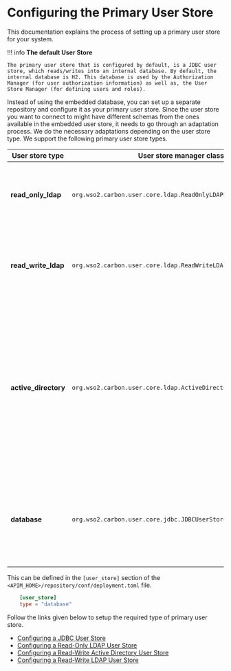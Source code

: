 # Configuring the Primary User Store

This documentation explains the process of setting up a primary user store for your system.

!!! info
    **The default User Store**

    The primary user store that is configured by default, is a JDBC user store, which reads/writes into an internal database. By default, the internal database is H2. This database is used by the Authorization Manager (for user authorization information) as well as, the User Store Manager (for defining users and roles).


Instead of using the embedded database, you can set up a separate repository and configure it as your primary user store. Since the user store you want to connect to might have different schemas from the ones available in the embedded user store, it needs to go through an adaptation process. We do the necessary adaptations depending on the user store type. We support the following primary user store types.

<table>
<colgroup>
<col width="20%" />
<col width="40%" />
<col width="40%" />
</colgroup>
<thead>
<tr class="header">
<th>User store type</th>
<th>User store manager class</th>
<th>Description</th>
</tr>
</thead>
<tbody>
<tr class="odd">
<td><strong>read_only_ldap</strong></td>
<td><code>org.wso2.carbon.user.core.ldap.ReadOnlyLDAPUserStoreManager</code></td>
<td><p>Use <code>read_only_ldap</code> to do read-only operations for external LDAP user stores.</p></td>
</tr>
<tr class="even">
<td><strong>read_write_ldap</strong></td>
<td><code>org.wso2.carbon.user.core.ldap.ReadWriteLDAPUserStoreManager</code></td>
<td><p>Use <code>read_write_ldap</code> for external LDAP user stores to do both read and write operations.</p></td>
</tr>
<tr class="odd">
<td><strong>active_directory</strong></td>
<td><code>org.wso2.carbon.user.core.ldap.ActiveDirectoryUserStoreManager</code></td>
<td><p>Use <code>active_directory</code> to configure an Active Directory Domain Service (AD DS) or Active Directory Lightweight Directory Service (AD LDS). This can be used <strong>only</strong> for read/write operations. If you need to use AD as read-only, you must use <code>read_only_ldap</code> .</p></td>
</tr> 
<tr class="even">
<td><strong>database</strong></td>
<td><code>org.wso2.carbon.user.core.jdbc.JDBCUserStoreManager</code></td>
<td><p>Use <code>database</code> for both internal and external JDBC user stores. This is the user store configuration which is configured by default.</p></td>
</tr>
</tbody>
</table>

This can be defined in the `[user_store]` section of the `<APIM_HOME>/repository/conf/deployment.toml` file.

```toml
    [user_store]
    type = "database"
```

Follow the links given below to setup the required type of primary user store.

-   [Configuring a JDBC User Store](../configuring-a-jdbc-user-store)
-   [Configuring a Read-Only LDAP User Store](../configuring-a-read-only-ldap-user-store)
-   [Configuring a Read-Write Active Directory User Store](../configuring-a-read-write-active-directory-user-store)
-   [Configuring a Read-Write LDAP User Store](../configuring-a-read-write-ldap-user-store)

